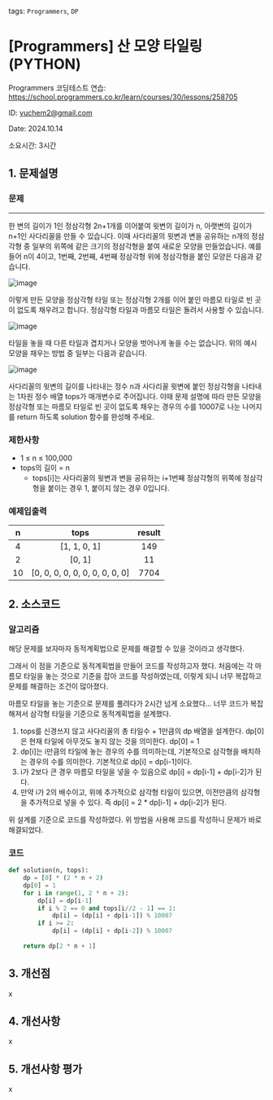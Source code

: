 tags: `Programmers`, `DP`
# [Programmers] 산 모양 타일링 (PYTHON)
Programmers 코딩테스트 연습: https://school.programmers.co.kr/learn/courses/30/lessons/258705

ID: yuchem2@gmail.com

Date: 2024.10.14

소요시간: 3시간

## 1. 문제설명

### 문제
---
한 변의 길이가 1인 정삼각형 2n+1개를 이어붙여 윗변의 길이가 n, 아랫변의 길이가 n+1인 사다리꼴을 만들 수 있습니다. 이때 사다리꼴의 윗변과 변을 공유하는 n개의 정삼각형 중 일부의 위쪽에 같은 크기의 정삼각형을 붙여 새로운 모양을 만들었습니다. 예를 들어 n이 4이고, 1번째, 2번째, 4번째 정삼각형 위에 정삼각형을 붙인 모양은 다음과 같습니다.

![image](https://github.com/user-attachments/assets/da0fce50-7a82-42ac-ad54-09b96145267b)


이렇게 만든 모양을 정삼각형 타일 또는 정삼각형 2개를 이어 붙인 마름모 타일로 빈 곳이 없도록 채우려고 합니다. 정삼각형 타일과 마름모 타일은 돌려서 사용할 수 있습니다.

![image](https://github.com/user-attachments/assets/84ff1cdd-bc34-4e7d-a54c-ec9218079966)


타일을 놓을 때 다른 타일과 겹치거나 모양을 벗어나게 놓을 수는 없습니다. 위의 예시 모양을 채우는 방법 중 일부는 다음과 같습니다.

![image](https://github.com/user-attachments/assets/3449e4a9-4e21-47b0-b02d-b1afa9e17095)


사다리꼴의 윗변의 길이를 나타내는 정수 n과 사다리꼴 윗변에 붙인 정삼각형을 나타내는 1차원 정수 배열 tops가 매개변수로 주어집니다. 이때 문제 설명에 따라 만든 모양을 정삼각형 또는 마름모 타일로 빈 곳이 없도록 채우는 경우의 수를 10007로 나눈 나머지를 return 하도록 solution 함수를 완성해 주세요.

### 제한사항
+ 1 ≤ n ≤ 100,000
+ tops의 길이 = n
    + tops[i]는 사다리꼴의 윗변과 변을 공유하는 i+1번째 정삼각형의 위쪽에 정삼각형을 붙이는 경우 1, 붙이지 않는 경우 0입니다.

 
### 예제입출력
|n|	tops|	result|
| :--: | :--: | :--: |
|4|	[1, 1, 0, 1]|	149|
|2|	[0, 1]|	11|
|10|	[0, 0, 0, 0, 0, 0, 0, 0, 0, 0]|	7704|

## 2. 소스코드

### 알고리즘
해당 문제를 보자마자 동적계획법으로 문제를 해결할 수 있을 것이라고 생각했다.

그래서 이 점을 기준으로 동적계획법을 만들어 코드를 작성하고자 했다. 처음에는 각 마름모 타일을 놓는 것으로 기준을 잡아 코드를 작성하였는데, 이렇게 되니 너무 복잡하고 문제를 해결하는 조건이 많아졌다.

마름모 타일을 놓는 기준으로 문제를 풀려다가 2시간 넘게 소요했다...
너무 코드가 복잡해져서 삼각형 타일을 기준으로 동적계획법을 설계했다.

1. tops를 신경쓰지 않고 사다리꼴의 총 타일수 + 1만큼의 dp 배열을 설계한다. dp[0]은 현재 타일에 아무것도 놓지 않는 것을 의미한다. dp[0] = 1
2. dp[i]는 i만큼의 타일에 놓는 경우의 수를 의미하는데, 기본적으로 삼각형을 배치하는 경우의 수를 의미한다. 기본적으로 dp[i] = dp[i-1]이다.
3. i가 2보다 큰 경우 마름모 타일을 넣을 수 있음으로 dp[i] = dp[i-1] + dp[i-2]가 된다.
4. 만약 i가 2의 배수이고, 위에 추가적으로 삼각형 타일이 있으면, 이전만큼의 삼각형을 추가적으로 넣을 수 있다. 즉 dp[i] = 2 * dp[i-1] + dp[i-2]가 된다.

위 설계를 기준으로 코드를 작성하였다. 위 방법을 사용해 코드를 작성하니 문제가 바로 해결되었다.


### 코드
```Python
def solution(n, tops):
    dp = [0] * (2 * n + 2)
    dp[0] = 1
    for i in range(1, 2 * n + 2):
        dp[i] = dp[i-1]
        if i % 2 == 0 and tops[i//2 - 1] == 1:
            dp[i] = (dp[i] + dp[i-1]) % 10007
        if i >= 2:
            dp[i] = (dp[i] + dp[i-2]) % 10007
    
    return dp[2 * n + 1]
```
## 3. 개선점
x
## 4. 개선사항
x
## 5. 개선사항 평가
x
